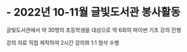 # - 2022년 10-11월 글빛도서관 봉사활동
글빛도서관에서 약 30명의 초등학생을 대상으로 약 6회의 파이썬 기초 강의 진행

강의 자료 직접 제작하여 2시간 강의와 1:1 첨삭 수행

